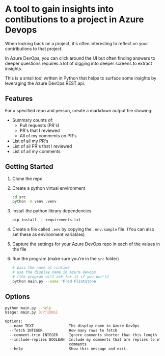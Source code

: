 # A tool to gain insights into contibutions to a project in Azure Devops

When looking back on a project, it's often interesting to reflect on your contributions to that project.

In Azure DevOps, you can click around the UI but often finding answers to deeper questions requires a lot of digging into deeper screens to extract insights.

This is a small tool written in Python that helps to surface some insights by leveraging the Azure DevOps REST api.

## Features

For a specified repo and person, create a markdown output file showing:  

- Summary counts of:
  - Pull requests (PR's)
  - PR's that I reviewed
  - All of my comments on PR's
- List of all my PR's
- List of all PR's that I reviewed
- List of all my comments

## Getting Started

1. Clone the repo
1. Create a python virtual environment

    ```bash
    cd src
    python -m venv .venv
    ```

1. Install the python library dependencies

    ```bash
    pip install -r requirements.txt
    ```

1. Create a file called `.env` by copying the `.env.sample` file. (You can also set these as environment variables)
1. Capture the settings for your Azure DevOps repo in each of the values in the file
1. Run the program (make sure you're in the `src` folder)

    ```bash
    # pass the name at runtime 
    # use the display name in Azure Devops
    # (the program will ask for it if you don't)
    python main.py --name 'Fred Flintstone'
    ```

## Options

```bash
python main.py --help               
Usage: main.py [OPTIONS]

Options:
  --name TEXT                The display name in Azure DevOps
  --fetch INTEGER            How many rows to fetch
  --comment-trim INTEGER     Ignore comments shorter than this length
  --include-replies BOOLEAN  Include my comments that are replies to other
                             comments
  --help                     Show this message and exit.
```
